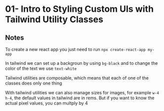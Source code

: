 # 01- Intro to Styling Custom UIs with Tailwind Utility Classes

## Notes

<TimeStamp start="0:01" end="0:05">

To create a new react app you just need to run `npx create-react-app my-app`

</TimeStamp>

<TimeStamp start="0:25" end="0:32">

In tailwind we can set up a backgroun by using `bg-black` and to change the color of the text we use `text-white`

</TimeStamp>

<TimeStamp start="1:10" end="1:16">

Tailwind utilities are composable, which means that each of one of the classes does only one thing 

</TimeStamp>

<TimeStamp start="2:35" end="2:50">

With tailwind utilities we can also manage sizes for images, for example `w-4 h-4`, the default values in tailwind are in rems. But if you want to know the actual pixel values, you can multply by 4 

</TimeStamp>
